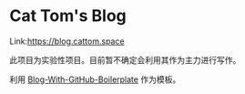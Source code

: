 # Cat Tom's Blog
Link:<https://blog.cattom.space>  

此项目为实验性项目。目前暂不确定会利用其作为主力进行写作。  

利用 [Blog-With-GitHub-Boilerplate](https://github.com/AlanDecode/Blog-With-GitHub-Boilerplate) 作为模板。  